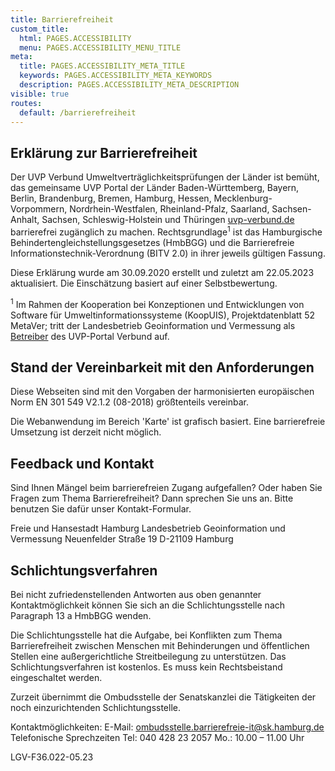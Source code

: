 ```yaml
---
title: Barrierefreiheit
custom_title:
  html: PAGES.ACCESSIBILITY
  menu: PAGES.ACCESSIBILITY_MENU_TITLE
meta:
  title: PAGES.ACCESSIBILITY_META_TITLE
  keywords: PAGES.ACCESSIBILITY_META_KEYWORDS
  description: PAGES.ACCESSIBILITY_META_DESCRIPTION
visible: true
routes:
  default: /barrierefreiheit
---
```


## Erklärung zur Barrierefreiheit

Der UVP Verbund Umweltverträglichkeitsprüfungen der Länder ist bemüht, das gemeinsame UVP Portal der Länder Baden-Württemberg, Bayern, Berlin, Brandenburg, Bremen, Hamburg, Hessen, Mecklenburg-Vorpommern, Nordrhein-Westfalen, Rheinland-Pfalz, Saarland, Sachsen-Anhalt, Sachsen, Schleswig-Holstein und Thüringen [uvp-verbund.de](https://www.uvp-verbund.de "UVP - Verbund") barrierefrei zugänglich zu machen.
Rechtsgrundlage<sup>1</sup> ist das Hamburgische Behindertengleichstellungsgesetzes (HmbBGG) und die Barrierefreie Informationstechnik-Verordnung (BITV 2.0) in ihrer jeweils gültigen Fassung.

Diese Erklärung wurde am 30.09.2020 erstellt und zuletzt am 22.05.2023 aktualisiert. Die Einschätzung basiert auf einer Selbstbewertung.

<sup>1</sup> Im Rahmen der Kooperation bei Konzeptionen und Entwicklungen von Software für Umweltinformationssysteme (KoopUIS), Projektdatenblatt 52 MetaVer; tritt der Landesbetrieb Geoinformation und Vermessung als [Betreiber](/imprint "UVP - Impressum") des UVP-Portal Verbund auf.

## Stand der Vereinbarkeit mit den Anforderungen

Diese Webseiten sind mit den Vorgaben der harmonisierten europäischen Norm EN 301 549 V2.1.2 (08-2018) größtenteils vereinbar.

Die Webanwendung im Bereich 'Karte' ist grafisch basiert. Eine barrierefreie Umsetzung ist derzeit nicht möglich.

## Feedback und Kontakt

Sind Ihnen Mängel beim barrierefreien Zugang aufgefallen? Oder haben Sie Fragen zum Thema Barrierefreiheit? Dann sprechen Sie uns an. Bitte benutzen Sie dafür unser Kontakt-Formular.

Freie und Hansestadt Hamburg
Landesbetrieb Geoinformation und Vermessung
Neuenfelder Straße 19
D-21109 Hamburg

## Schlichtungsverfahren

Bei nicht zufriedenstellenden Antworten aus oben genannter Kontaktmöglichkeit können Sie sich an die Schlichtungsstelle nach Paragraph 13 a HmbBGG wenden.

Die Schlichtungsstelle hat die Aufgabe, bei Konflikten zum Thema Barrierefreiheit zwischen Menschen mit Behinderungen und öffentlichen Stellen eine außergerichtliche Streitbeilegung zu unterstützen. Das Schlichtungsverfahren ist kostenlos. Es muss kein Rechtsbeistand eingeschaltet werden.

Zurzeit übernimmt die Ombudsstelle der Senatskanzlei die Tätigkeiten der noch einzurichtenden Schlichtungsstelle.

Kontaktmöglichkeiten:
E-Mail: [ombudsstelle.barrierefreie-it@sk.hamburg.de](mailto:ombudsstelle.barrierefreie-it@sk.hamburg.de)
Telefonische Sprechzeiten
Tel: 040 428 23 2057
Mo.: 10.00 – 11.00 Uhr


LGV-F36.022-05.23